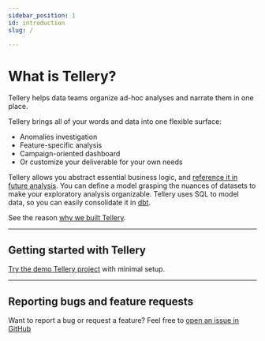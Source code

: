 ```yaml
---
sidebar_position: 1
id: introduction
slug: /

---
```


# What is Tellery?


Tellery helps data teams organize ad-hoc analyses and narrate them in one place.


Tellery brings all of your words and data into one flexible surface:

 * Anomalies investigation
 * Feature-specific analysis
 * Campaign-oriented dashboard
 * Or customize your deliverable for your own needs


Tellery allows you abstract essential business logic, and [reference it in future analysis](/docs/how-to-use/question-referencing). You can define a model grasping the nuances of datasets to make your exploratory analysis organizable. Tellery uses SQL to model data, so you can easily consolidate it in [dbt](https://www.getdbt.com/).


See the reason [why we built Tellery](/docs/about).


---

## Getting started with Tellery

[Try the demo Tellery project](/docs/getting-started/quick-setup) with minimal setup.


---
## Reporting bugs and feature requests

Want to report a bug or request a feature? Feel free to [open an issue in GitHub](https://github.com/tellery/tellery/issues/new)